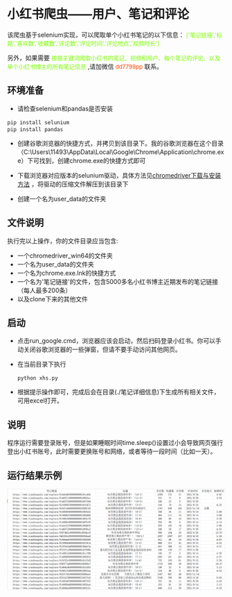 # 小红书爬虫——用户、笔记和评论

该爬虫基于selenium实现，可以爬取单个小红书笔记的以下信息：
<font color=#7CFC00 size=2>['笔记链接','标题','喜欢数','收藏数','评论数','评论时间','评论地点','视频时长']</font>


另外，如果需要
<font color=#7CFC00 size=2>根据关键词爬取小红书的笔记、视频和用户、每个笔记的评论、以及单个小红书博主的所有笔记信息</font>
,请加微信
<font color=#FF4500 size=2>dd7799pp</font>
联系。



## 环境准备

- 请检查selenium和pandas是否安装

```shell
pip install selunium
pip install pandas
```

- 创建谷歌浏览器的快捷方式，并拷贝到该目录下。我的谷歌浏览器在这个目录（C:\Users\11493\AppData\Local\Google\Chrome\Application\chrome.exe）下可找到，创建chrome.exe的快捷方式即可



- 下载浏览器对应版本的selunium驱动，具体方法见[chromedriver下载与安装方法](https://blog.csdn.net/zhoukeguai/article/details/113247342) ，将驱动的压缩文件解压到该目录下
- 创建一个名为user_data的文件夹


## 文件说明
执行完以上操作，你的文件目录应当包含:

- 一个chromedriver_win64的文件夹
- 一个名为user_data的文件夹
- 一个名为chrome.exe.lnk的快捷方式
- 一个名为'笔记链接'的文件，包含5000多名小红书博主近期发布的笔记链接（每人最多200条）
- 以及clone下来的其他文件

## 启动
- 点击run_google.cmd，浏览器应该会启动，然后扫码登录小红书。你可以手动关闭谷歌浏览器的一些弹窗，但请不要手动访问其他网页。

- 在当前目录下执行

  ```shell
  python xhs.py
  ```

- 根据提示操作即可，完成后会在目录(./笔记详细信息)下生成所有相关文件，可用excel打开。

## 说明

程序运行需要登录账号，但是如果睡眠时间time.sleep()设置过小会导致网页强行登出小红书账号，此时需要更换账号和网络，或者等待一段时间（比如一天）。

## 运行结果示例

![img.png](image/img.png)